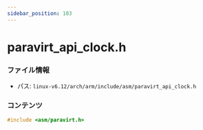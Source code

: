 ```yaml
---
sidebar_position: 103
---
```

# paravirt_api_clock.h

### ファイル情報

- パス: `linux-v6.12/arch/arm/include/asm/paravirt_api_clock.h`

### コンテンツ

```h
#include <asm/paravirt.h>

```
